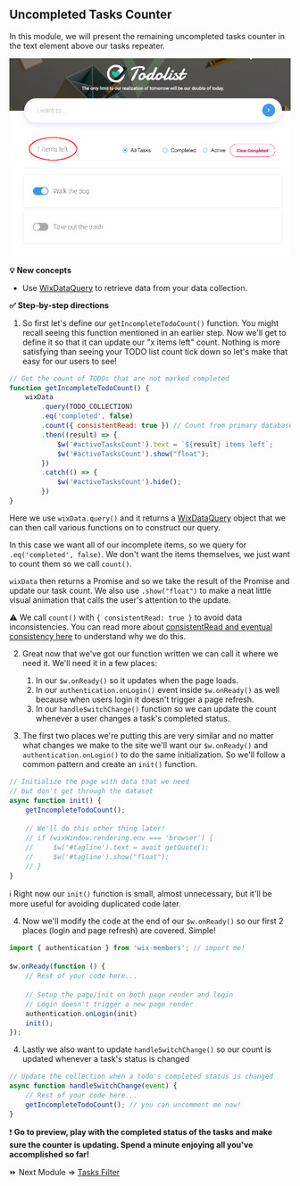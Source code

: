 ## Uncompleted Tasks Counter

In this module, we will present the remaining uncompleted tasks counter in the text element above our tasks repeater.

<p><img src="assets/uncompleted-task-counter.png" alt="Uncompleted Task Counter"></p>

**:bulb: New concepts**
- Use [WixDataQuery](https://www.wix.com/velo/reference/wix-data.WixDataQuery.html) to retrieve data from your data collection.

**:white_check_mark: Step-by-step directions**

1. So first let's define our `getIncompleteTodoCount()` function. You might recall seeing this function mentioned in an earlier step. Now we'll get to define it so that it can update our "x items left" count. Nothing is more satisfying than seeing your TODO list count tick down so let's make that easy for our users to see!

```js
// Get the count of TODOs that are not marked completed
function getIncompleteTodoCount() {
    wixData
        .query(TODO_COLLECTION)
        .eq('completed', false)
        .count({ consistentRead: true }) // Count from primary database
        .then((result) => {
            $w('#activeTasksCount').text = `${result} items left`;
            $w('#activeTasksCount').show("float");
        })
        .catch(() => {
            $w('#activeTasksCount').hide();
        })
}
```

Here we use `wixData.query()` and it returns a [WixDataQuery](https://www.wix.com/velo/reference/wix-data.WixDataQuery.html) object that we can then call various functions on to construct our query. 

In this case we want all of our incomplete items, so we query for `.eq('completed', false)`. We don't want the items themselves, we just want to count them so we call `count()`.

`wixData` then returns a Promise and so we take the result of the Promise and update our task count. We also use `.show("float")` to make a neat little visual animation that calls the user's attention to the update.

:warning: We call `count()` with `{ consistentRead: true }` to avoid data inconsistencies. You can read more about [consistentRead and eventual consistency here](https://www.wix.com/velo/reference/wix-data/introduction#wix-data_introduction_wix-data-and-eventual-consistency) to understand why we do this.

2. Great now that we've got our function written we can call it where we need it. We'll need it in a few places: 
	1. In our `$w.onReady()` so it updates when the page loads.
	1. In our `authentication.onLogin()` event inside `$w.onReady()` as well because when users login it doesn't trigger a page refresh.
	1. In our `handleSwitchChange()` function so we can update the count whenever a user changes a task's completed status.

3. The first two places we're putting this are very similar and no matter what changes we make to the site we'll want our `$w.onReady()` and `authentication.onLogin()` to do the same initialization. So we'll follow a common pattern and create an `init()` function.

```js
// Initialize the page with data that we need
// but don't get through the dataset
async function init() {
    getIncompleteTodoCount();

	// We'll do this other thing later!
    // if (wixWindow.rendering.env === 'browser') {
    //     $w('#tagline').text = await getQuote();
    //     $w('#tagline').show("float");
    // }
}
```
:information_source: Right now our `init()` function is small, almost unnecessary, but it'll be more useful for avoiding duplicated code later.

4. Now we'll modify the code at the end of our `$w.onReady()` so our first 2 places (login and page refresh) are covered. Simple!

```js
import { authentication } from 'wix-members'; // import me!

$w.onReady(function () {
	// Rest of your code here...

    // Setup the page/init on both page render and login
    // Login doesn't trigger a new page render
    authentication.onLogin(init)
    init();
});
```


4. Lastly we also want to update `handleSwitchChange()` so our count is updated whenever a task's status is changed
```js
// Update the collection when a todo's completed status is changed
async function handleSwitchChange(event) {
	// Rest of your code here...
    getIncompleteTodoCount(); // you can uncomment me now!
}
```

:exclamation: **Go to preview, play with the completed status of the tasks and make sure the counter is updating. Spend a minute enjoying all you've accomplished so far!**

:fast_forward: Next Module => [Tasks Filter](TASK_FILTER.md)
